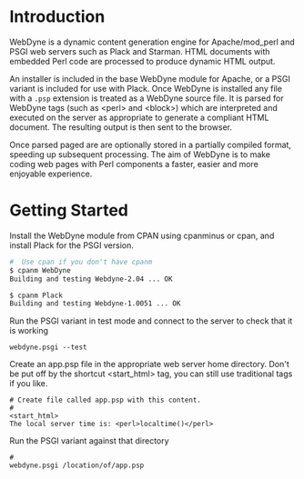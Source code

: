 # Introduction

WebDyne is a dynamic content generation engine for Apache/mod_perl and
PSGI web servers such as Plack and Starman. HTML documents with embedded
Perl code are processed to produce dynamic HTML output.

An installer is included in the base WebDyne module for Apache, or a
PSGI variant is included for use with Plack. Once WebDyne is installed
any file with a `.psp` extension is treated as a WebDyne source file. It
is parsed for WebDyne tags (such as \<perl\> and \<block\>) which are
interpreted and executed on the server as appropriate to generate a
compliant HTML document. The resulting output is then sent to the
browser.

Once parsed paged are are optionally stored in a partially compiled
format, speeding up subsequent processing. The aim of WebDyne is to make
coding web pages with Perl components a faster, easier and more
enjoyable experience.

# Getting Started

Install the WebDyne module from CPAN using cpanminus or cpan, and
install Plack for the PSGI version.

``` bash
#  Use cpan if you don't have cpanm
$ cpanm WebDyne
Building and testing Webdyne-2.04 ... OK

$ cpanm Plack
Building and testing Webdyne-1.0051 ... OK
```

Run the PSGI variant in test mode and connect to the server to check
that it is working

    webdyne.psgi --test

Create an app.psp file in the appropriate web server home directory.
Don't be put off by the shortcut \<start_html\> tag, you can still use
traditional tags if you like.

    # Create file called app.psp with this content.
    #
    <start_html>
    The local server time is: <perl>localtime()</perl>

Run the PSGI variant against that directory

    # 
    webdyne.psgi /location/of/app.psp

